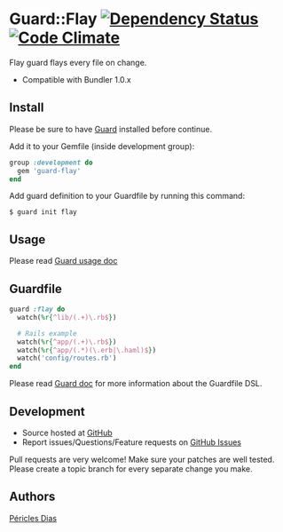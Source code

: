 # Guard::Flay [![Dependency Status](https://gemnasium.com/pericles/guard-flay.png)](https://gemnasium.com/pericles/guard-flay) [![Code Climate](https://codeclimate.com/github/pericles/guard-flay.png)](https://codeclimate.com/github/pericles/guard-flay)

Flay guard flays every file on change.

* Compatible with Bundler 1.0.x

## Install

Please be sure to have [Guard](https://github.com/guard/guard) installed before continue.

Add it to your Gemfile (inside development group):

``` ruby
group :development do
  gem 'guard-flay'
end
```

Add guard definition to your Guardfile by running this command:

```
$ guard init flay
```

## Usage

Please read [Guard usage doc](https://github.com/guard/guard#readme)

## Guardfile

```ruby
guard :flay do
  watch(%r{^lib/(.+)\.rb$})

  # Rails example
  watch(%r{^app/(.+)\.rb$})
  watch(%r{^app/(.*)(\.erb|\.haml)$})
  watch('config/routes.rb')
end
```

Please read [Guard doc](https://github.com/guard/guard#readme) for more information about the Guardfile DSL.

## Development

* Source hosted at [GitHub](https://github.com/pericles/guard-flay)
* Report issues/Questions/Feature requests on [GitHub Issues](https://github.com/pericles/guard-flay/issues)

Pull requests are very welcome! Make sure your patches are well tested. Please create a topic branch for every separate change
you make.

## Authors

[Péricles Dias](https://github.com/pericles)
